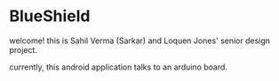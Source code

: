 BlueShield
==========

welcome! this is Sahil Verma (Sarkar) and Loquen Jones' senior design project. 

currently, this android application talks to an arduino board.
